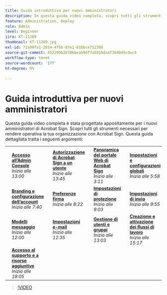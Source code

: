 ```yaml
---
title: Guida introduttiva per nuovi amministratori
description: In questa guida video completa, scopri tutti gli strumenti necessari per rendere la tua organizzazione operativa con Acrobat Sign
feature: Administration, Deploy
role: Admin
level: Beginner
jira: KT-11289
thumbnail: KT-11289.jpg
exl-id: 71a00fa1-2814-4f8b-87e1-61bbce752308
source-git-commit: 452299b2b786beab9df7a5019da4f3840d9cdec9
workflow-type: tm+mt
source-wordcount: '177'
ht-degree: 0%

---
```


# Guida introduttiva per nuovi amministratori

Questa guida video completa è stata progettata appositamente per i nuovi amministratori di Acrobat Sign. Scopri tutti gli strumenti necessari per rendere operativa la tua organizzazione con Acrobat Sign. Questa guida dettagliata tratta i seguenti argomenti:

<table style="table-layout:auto">
<tr>
  <td>
    <a href="https://video.tv.adobe.com/v/343565/?autoplay=true&t=60">
      <img alt="Immagine di avanzamento rapido" src="../assets/Stepforward_18.png" />
    </a>
  </td>
  <td>
     <a href="https://video.tv.adobe.com/v/343565/?autoplay=true&t=60"><strong>Accesso all’Admin Console</strong></a>
         <br>
        <em>Inizia alle 13:00</em>
    </td>
    <td>
    <a href="https://video.tv.adobe.com/v/343565/?autoplay=true&t=105">
      <img alt="Immagine di avanzamento rapido" src="../assets/Stepforward_18.png" />
    </a>
  </td>
  <td>
     <a href="https://video.tv.adobe.com/v/343565/?autoplay=true&t=105"><strong>Autorizzazione di Acrobat Sign a un utente</strong></a>
        <br>
        <em>Inizia alle 13:45</em>
    </td>
    <td>
    <a href="https://video.tv.adobe.com/v/343565/?autoplay=true&t=191">
      <img alt="Immagine di avanzamento rapido" src="../assets/Stepforward_18.png" />
    </a>
  </td>
  <td>
     <a href="https://video.tv.adobe.com/v/343565/?autoplay=true&t=191"><strong>Panoramica del portale Web di Acrobat Sign</strong></a>
        <br>
        <em>Inizia alle 3:11</em>
    </td>
    <td>
    <a href="https://video.tv.adobe.com/v/343565/?autoplay=true&t=358">
      <img alt="Immagine di avanzamento rapido" src="../assets/Stepforward_18.png" />
    </a>
  </td>
  <td>
     <a href="https://video.tv.adobe.com/v/343565/?autoplay=true&t=358"><strong>Impostazioni e configurazioni globali</strong></a>
        <br>
        <em>Inizia alle 5:58</em>
    </td>
  </tr>
  <tr>
    <td>
    <a href="https://video.tv.adobe.com/v/343565/?autoplay=true&t=460">
      <img alt="Immagine di avanzamento rapido" src="../assets/Stepforward_18.png" />
    </a>
  </td>
  <td>
     <a href="https://video.tv.adobe.com/v/343565/?autoplay=true&t=460"><strong>Branding e configurazione dell’account</strong></a>
         <br>
        <em>Inizia alle 7:40</em>
    </td>
    <td>
    <a href="https://video.tv.adobe.com/v/343565/?autoplay=true&t=502">
      <img alt="Immagine di avanzamento rapido" src="../assets/Stepforward_18.png" />
    </a>
  </td>
  <td>
     <a href="https://video.tv.adobe.com/v/343565/?autoplay=true&t=502"><strong>Preferenze firma</strong></a>
        <br>
        <em>Inizia alle 8:22</em>
    </td>
    <td>
    <a href="https://video.tv.adobe.com/v/343565/?autoplay=true&t=543">
      <img alt="Immagine di avanzamento rapido" src="../assets/Stepforward_18.png" />
    </a>
  </td>
  <td>
     <a href="https://video.tv.adobe.com/v/343565/?autoplay=true&t=543"><strong>Impostazioni di protezione</strong></a>
        <br>
        <em>Inizia alle 9:03</em>
    </td>
    <td>
    <a href="https://video.tv.adobe.com/v/343565/?autoplay=true&t=595">
      <img alt="Immagine di avanzamento rapido" src="../assets/Stepforward_18.png" />
    </a>
  </td>
  <td>
     <a href="https://video.tv.adobe.com/v/343565/?autoplay=true&t=595"><strong>Impostazioni di invio</strong></a>
        <br>
        <em>Inizia alle 9:55</em>
    </td>
  </tr>
  <tr>
    <td>
    <a href="https://video.tv.adobe.com/v/343565/?autoplay=true&t=720">
      <img alt="Immagine di avanzamento rapido" src="../assets/Stepforward_18.png" />
    </a>
  </td>
  <td>
     <a href="https://video.tv.adobe.com/v/343565/?autoplay=true&t=720"><strong>Modelli messaggio</strong></a>
         <br>
        <em>Inizia alle 12:00</em>
    </td>
    <td>
    <a href="https://video.tv.adobe.com/v/343565/?autoplay=true&t=755">
      <img alt="Immagine di avanzamento rapido" src="../assets/Stepforward_18.png" />
    </a>
  </td>
  <td>
     <a href="https://video.tv.adobe.com/v/343565/?autoplay=true&t=755"><strong>Impostazioni e-mail</strong></a>
        <br>
        <em>Inizia alle 12:35</em>
    </td>
    <td>
    <a href="https://video.tv.adobe.com/v/343565/?autoplay=true&t=783">
      <img alt="Immagine di avanzamento rapido" src="../assets/Stepforward_18.png" />
    </a>
  </td>
  <td>
     <a href="https://video.tv.adobe.com/v/343565/?autoplay=true&t=783"><strong>Gestione di utenti e gruppi</strong></a>
        <br>
        <em>Inizia alle 13:03</em>
    </td>
    <td>
    <a href="https://video.tv.adobe.com/v/343565/?autoplay=true&t=917">
      <img alt="Immagine di avanzamento rapido" src="../assets/Stepforward_18.png" />
    </a>
  </td>
  <td>
     <a href="https://video.tv.adobe.com/v/343565/?autoplay=true&t=917"><strong>Creazione e attivazione dei flussi di lavoro</strong></a>
        <br>
        <em>Inizia alle 15:17</em>
  </td>
</tr>
<tr>
  <td>
     <a href="https://video.tv.adobe.com/v/343565/?autoplay=true&t=1145">
      <img alt="Immagine di avanzamento rapido" src="../assets/Stepforward_18.png" />
    </a>
    </td>
    <td>
     <a href="https://video.tv.adobe.com/v/343565/?autoplay=true&t=1145"><strong>Accesso al supporto e a risorse aggiuntive</strong></a>
        <br>
        <em>Inizia alle 19:05</em>
    </td>
  </tr>
  </table>

>[!VIDEO](https://video.tv.adobe.com/v/343565?hidetitle=true)
